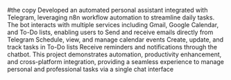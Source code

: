 #the copy
Developed an automated personal assistant integrated with Telegram, leveraging n8n workflow automation to streamline daily tasks. The bot interacts with multiple services including Gmail, Google Calendar, and To-Do lists, enabling users to Send and receive emails directly from Telegram
Schedule, view, and manage calendar events Create, update, and track tasks in To-Do lists Receive reminders and notifications through the chatbot.
This project demonstrates automation, productivity enhancement, and cross-platform integration, providing a seamless experience to manage personal and professional tasks via a single chat interface
